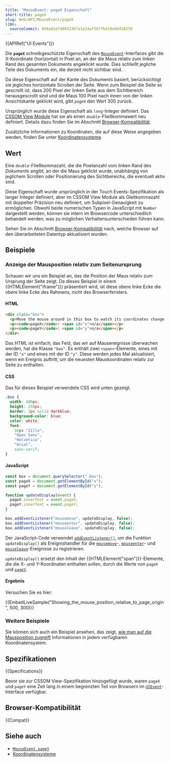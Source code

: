 ```yaml
---
title: "MouseEvent: pageX Eigenschaft"
short-title: pageX
slug: Web/API/MouseEvent/pageX
l10n:
  sourceCommit: 896a41d7d9832367a1e24af567fb419e9d4182f8
---
```


{{APIRef("UI Events")}}

Die **`pageX`** schreibgeschützte Eigenschaft des [`MouseEvent`](/de/docs/Web/API/MouseEvent)-Interfaces gibt die X-Koordinate (horizontal) in Pixel an, an der die Maus relativ zum linken Rand des gesamten Dokuments angeklickt wurde.
Dies schließt jegliche Teile des Dokuments ein, die derzeit nicht sichtbar sind.

Da diese Eigenschaft auf der Kante des Dokuments basiert, berücksichtigt sie jegliches horizontale Scrollen der Seite.
Wenn zum Beispiel die Seite so gescrollt ist, dass 200 Pixel der linken Seite aus dem Sichtbereich herausgescrollt sind und die Maus 100 Pixel nach innen von der linken Ansichtskante geklickt wird, gibt `pageX` den Wert 300 zurück.

Ursprünglich wurde diese Eigenschaft als `long`-Integer definiert. Das [CSSOM View Module](/de/docs/Web/CSS/CSSOM_view) hat sie als einen `double`-Fließkommawert neu definiert. Details dazu finden Sie im Abschnitt [Browser-Kompatibilität](#browser-kompatibilität).

Zusätzliche Informationen zu Koordinaten, die auf diese Weise angegeben werden, finden Sie unter [Koordinatensysteme](/de/docs/Web/API/CSSOM_view_API/Coordinate_systems#page).

## Wert

Eine `double`-Fließkommazahl, die die Pixelanzahl vom linken Rand des _Dokuments_ angibt, an der die Maus geklickt wurde, unabhängig von jeglichem Scrollen oder Positionierung des Sichtbereichs, die eventuell aktiv sind.

Diese Eigenschaft wurde ursprünglich in der Touch Events-Spezifikation als langer Integer definiert, aber im CSSOM View Module als Gleitkommazahl mit doppelter Präzision neu definiert, um Subpixel-Genauigkeit zu ermöglichen.
Obwohl beide numerischen Typen in JavaScript mit `Number` dargestellt werden, können sie intern im Browsercode unterschiedlich behandelt werden, was zu möglichen Verhaltensunterschieden führen kann.

Sehen Sie im Abschnitt [Browser-Kompatibilität](#browser-kompatibilität) nach, welche Browser auf den überarbeiteten Datentyp aktualisiert wurden.

## Beispiele

### Anzeige der Mausposition relativ zum Seitenursprung

Schauen wir uns ein Beispiel an, das die Position der Maus relativ zum Ursprung der Seite zeigt.
Da dieses Beispiel in einem {{HTMLElement("iframe")}} präsentiert wird, ist diese obere linke Ecke die obere linke Ecke des Rahmens, nicht des Browserfensters.

#### HTML

```html
<div class="box">
  <p>Move the mouse around in this box to watch its coordinates change.</p>
  <p><code>pageX</code>: <span id="x">n/a</span></p>
  <p><code>pageY</code>: <span id="y">n/a</span></p>
</div>
```

Das HTML ist einfach; das Feld, das wir auf Mausereignisse überwachen werden, hat die Klasse `"box"`.
Es enthält zwei `<span>`-Elemente, eines mit der ID `"x"` und eines mit der ID `"y"`.
Diese werden jedes Mal aktualisiert, wenn ein Ereignis auftritt, um die neuesten Mauskoordinaten relativ zur Seite zu enthalten.

#### CSS

Das für dieses Beispiel verwendete CSS wird unten gezeigt.

```css
.box {
  width: 400px;
  height: 250px;
  border: 2px solid darkblue;
  background-color: blue;
  color: white;
  font:
    16px "Zilla",
    "Open Sans",
    "Helvetica",
    "Arial",
    sans-serif;
}
```

#### JavaScript

```js
const box = document.querySelector(".box");
const pageX = document.getElementById("x");
const pageY = document.getElementById("y");

function updateDisplay(event) {
  pageX.innerText = event.pageX;
  pageY.innerText = event.pageY;
}

box.addEventListener("mousemove", updateDisplay, false);
box.addEventListener("mouseenter", updateDisplay, false);
box.addEventListener("mouseleave", updateDisplay, false);
```

Der JavaScript-Code verwendet [`addEventListener()`](/de/docs/Web/API/EventTarget/addEventListener), um die Funktion `updateDisplay()` als Ereignishandler für die [`mousemove`](/de/docs/Web/API/Element/mousemove_event)-, [`mouseenter`](/de/docs/Web/API/Element/mouseenter_event)- und [`mouseleave`](/de/docs/Web/API/Element/mouseleave_event)-Ereignisse zu registrieren.

`updateDisplay()` ersetzt den Inhalt der {{HTMLElement("span")}}-Elemente, die die X- und Y-Koordinaten enthalten sollen, durch die Werte von `pageX` und [`pageY`](/de/docs/Web/API/MouseEvent/pageY).

#### Ergebnis

Versuchen Sie es hier:

{{EmbedLiveSample("Showing_the_mouse_position_relative_to_page_origin", 500, 300)}}

### Weitere Beispiele

Sie können sich auch ein Beispiel ansehen, das zeigt, [wie man auf die Mausposition zugreift](/de/docs/Web/API/CSSOM_view_API/Coordinate_systems#example) Informationen in jedem verfügbaren Koordinatensystem.

## Spezifikationen

{{Specifications}}

Bevor sie zur CSSOM View-Spezifikation hinzugefügt wurde, waren `pageX` und `pageY` eine Zeit lang in einem begrenzten Teil von Browsern im [`UIEvent`](/de/docs/Web/API/UIEvent)-Interface verfügbar.

## Browser-Kompatibilität

{{Compat}}

## Siehe auch

- [`MouseEvent.pageY`](/de/docs/Web/API/MouseEvent/pageY)
- [Koordinatensysteme](/de/docs/Web/API/CSSOM_view_API/Coordinate_systems)
